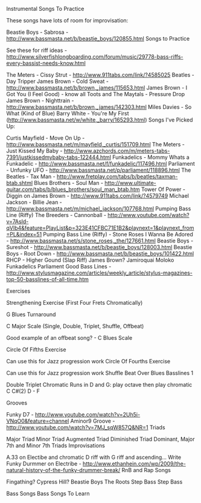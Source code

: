 Instrumental Songs To Practice

These songs have lots of room for improvisation:

Beastie Boys - Sabrosa - http://www.bassmasta.net/b/beastie_boys/120855.html
Songs to Practice

See these for riff ideas - http://www.silverfishlongboarding.com/forum/music/29778-bass-riffs-every-bassist-needs-know.html

The Meters - Cissy Strut - http://www.911tabs.com/link/?4585025
Beatles - Day Tripper
James Brown - Cold Sweat - http://www.bassmasta.net/b/brown,_james/115653.html
James Brown - I Got You (I Feel Good) - know all
Toots and The Maytals - Pressure Drop
James Brown - Nighttrain - http://www.bassmasta.net/b/brown,_james/142303.html
Miles Davies - So What (Kind of Blue)
Barry White - You're My First (http://www.bassmasta.net/w/white,_barry/165293.html)
Songs I've Picked Up:

Curtis Mayfield - Move On Up - http://www.bassmasta.net/m/mayfield,_curtis/151709.html
The Meters - Just Kissed My Baby - http://www.azchords.com/m/meters-tabs-7391/justkissedmybaby-tabs-122444.html
Funkadelics - Mommy Whats a Funkadelic - http://www.bassmasta.net/f/funkadelic/117496.html
Parliament - Unfunky UFO - http://www.bassmasta.net/p/parliament/118896.html
The Beatles - Tax Man - http://www.fretplay.com/tabs/b/beatles/taxman-btab.shtml
Blues Brothers - Soul Man - http://www.ultimate-guitar.com/tabs/b/blues_brothers/soul_man_btab.htm
Tower Of Power - Diggin on James Brown - http://www.911tabs.com/link/?4579749
Michael Jackson - Billie Jean - http://www.bassmasta.net/m/michael_jackson/107768.html
Pumping Bass Line (Riffy) The Breeders - Cannonball - http://www.youtube.com/watch?v=7AsId-qVIb4&feature=PlayList&p=323E41CFBC71E1B2&playnext=1&playnext_from=PL&index=51
Pumping Bass Line (Riffy) - Stone Roses I Wanna Be Adored - http://www.bassmasta.net/s/stone_roses,_the/127661.html
Beastie Boys - Sureshot - http://www.bassmasta.net/b/beastie_boys/128003.html
Beastie Boys - Root Down - http://www.bassmasta.net/b/beastie_boys/101422.html
RHCP - Higher Gound (Slap Riff)
James Brown?
Jamiroquai
Moloko
Funkadelics
Parliament
Good Bass Lines - http://www.stylusmagazine.com/articles/weekly_article/stylus-magazines-top-50-basslines-of-all-time.htm

Exercises

Strengthening Exercise (First Four Frets Chromatically)

G Blues Turnaround

C Major Scale (Single, Double, Triplet, Shuffle, Offbeat)

Good example of an offbeat song? -
C Blues Scale

Circle Of Fifths Exercise

Can use this for Jazz progression work
Circle Of Fourths Exercise

Can use this for Jazz progression work
Shuffle Beat Over Blues Basslines 1

Double Triplet Chromatic Runs in D and G: play octave then play chromatic C C#(2) D - F

Grooves

Funky D7 - http://www.youtube.com/watch?v=2Uh5i-VNqO0&feature=channel
Aminor9 Groove - http://www.youtube.com/watch?v=7MJ_sqW857Q&NR=1
Triads

Major Triad
Minor Triad
Augmented Triad
Diminished Triad
Dominant, Major 7th and Minor 7th Triads
Improvisations

A.33 on Electibe and chromatic D riff with G riff and ascending...
Write Funky Durmmer on Electribe - http://www.ethanhein.com/wp/2009/the-natural-history-of-the-funky-drummer-break/
RnB and Rap Songs

Fingathing?
Cypress Hill?
Beastie Boys
The Roots
Step Bass
Step Bass

Bass Songs
Bass Songs To Learn
